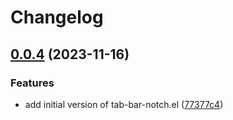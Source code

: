 # Changelog

## [0.0.4](https://github.com/jimeh/tab-bar-notch/compare/v0.0.3...v0.0.4) (2023-11-16)


### Features

* add initial version of tab-bar-notch.el ([77377c4](https://github.com/jimeh/tab-bar-notch/commit/77377c40a93f270437388e6240417e11b4a8bd5f))
